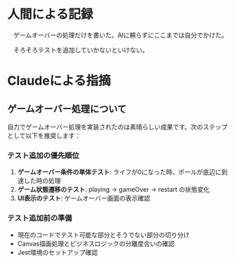 # 人間による記録

　ゲームオーバーの処理だけを書いた。AIに頼らずにここまでは自分でかけた。

　そろそろテストを追加していかないといけない。

# Claudeによる指摘

## ゲームオーバー処理について
自力でゲームオーバー処理を実装されたのは素晴らしい成果です。次のステップとして以下を推奨します：

### テスト追加の優先順位
1. **ゲームオーバー条件の単体テスト**: ライフが0になった時、ボールが底辺に到達した時の処理
2. **ゲーム状態遷移のテスト**: playing → gameOver → restart の状態変化
3. **UI表示のテスト**: ゲームオーバー画面の表示確認

### テスト追加前の準備
- 現在のコードでテスト可能な部分とそうでない部分の切り分け
- Canvas描画処理とビジネスロジックの分離度合いの確認
- Jest環境のセットアップ確認
